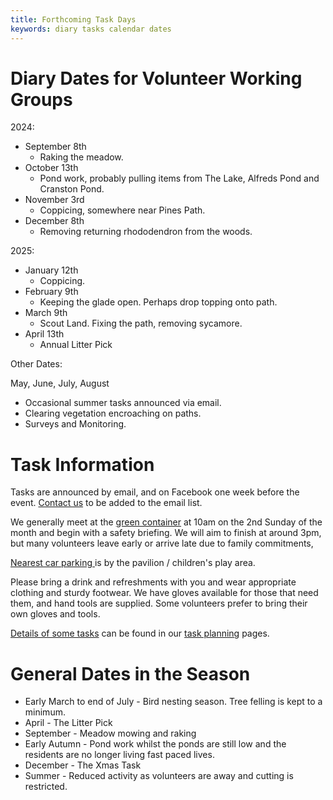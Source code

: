 ```yaml
---
title: Forthcoming Task Days
keywords: diary tasks calendar dates
---
```


# Diary Dates for Volunteer Working Groups

2024:
- September 8th  
    - Raking the meadow.
- October 13th  
    - Pond work, probably pulling items from The Lake, Alfreds Pond and Cranston Pond.
- November 3rd 
    - Coppicing, somewhere near Pines Path.
- December 8th 
    - Removing returning rhododendron from the woods.

2025:
- January 12th 
    - Coppicing. 
- February 9th 
    - Keeping the glade open. Perhaps drop topping onto path.
- March 9th 
    - Scout Land. Fixing the path, removing sycamore.
- April 13th 
    - Annual Litter Pick

Other Dates: 

May, June, July, August 
- Occasional summer tasks announced via email. 
- Clearing vegetation encroaching on paths. 
- Surveys and Monitoring.

# Task Information

Tasks are announced by email, and on Facebook one week before the event. [Contact us](/#Contact)  to be added to the email list.

We generally meet at the [green container](https://w3w.co/outer.vest.swim) at 10am on the 2nd Sunday of the month and begin with a safety briefing.
We will aim to finish at around 3pm, but many volunteers leave early or arrive late due to family commitments,

[Nearest car parking ](https://w3w.co/rare.taxi.task) is by the pavilion / children's play area.

Please bring a drink and refreshments with you and wear appropriate clothing and sturdy footwear.
We have gloves available for those that need them, and hand tools are supplied. 
Some volunteers prefer to bring their own gloves and tools.

[Details of some tasks](/#TODO/Tasks) can be found in our [task planning](/#TODO/Home) pages.


# General Dates in the Season

* Early March to end of July - Bird nesting season. Tree felling is kept to a minimum.
* April - The Litter Pick
* September - Meadow mowing and raking
* Early Autumn - Pond work whilst the ponds are still low and the residents are no longer living fast paced lives.
* December - The Xmas Task
* Summer - Reduced activity as volunteers are away and cutting is restricted.

